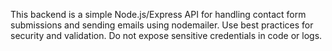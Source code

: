 <!-- Use this file to provide workspace-specific custom instructions to Copilot. For more details, visit https://code.visualstudio.com/docs/copilot/copilot-customization#_use-a-githubcopilotinstructionsmd-file -->

This backend is a simple Node.js/Express API for handling contact form submissions and sending emails using nodemailer. Use best practices for security and validation. Do not expose sensitive credentials in code or logs.
